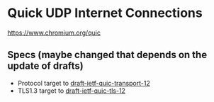 # Quick UDP Internet Connections 

https://www.chromium.org/quic

## Specs (maybe changed that depends on the update of drafts)

- Protocol target to [draft-ietf-quic-transport-12](https://tools.ietf.org/html/draft-ietf-quic-transport-12)
- TLS1.3 target to [draft-ietf-quic-tls-12](https://tools.ietf.org/html/draft-ietf-quic-tls-12)